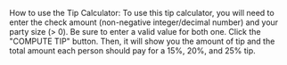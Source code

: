 How to use the Tip Calculator:
To use this tip calculator, you will need to enter the check amount (non-negative integer/decimal number) and your party size (> 0).
Be sure to enter a valid value for both one.
Click the "COMPUTE TIP" button.
Then, it will show you the amount of tip and the total amount each person should pay for a 15%, 20%, and 25% tip.

